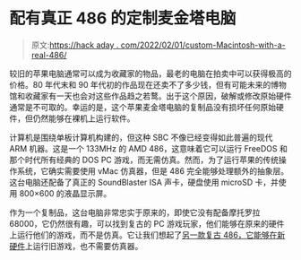 # 配有真正 486 的定制麦金塔电脑

> 原文:[https://hack aday . com/2022/02/01/custom-Macintosh-with-a-real-486/](https://hackaday.com/2022/02/01/custom-macintosh-with-a-real-486/)

较旧的苹果电脑通常可以成为收藏家的物品，最老的电脑在拍卖中可以获得极高的价格。80 年代末和 90 年代初的作品现在还卖不了多少钱，但有可能未来的博物馆和收藏家有一天也会对这些作品趋之若鹜。出于这个原因，破解或修改原始硬件通常是不可取的。幸运的是，这个苹果麦金塔电脑的复制品没有损坏任何原始硬件，但仍然能够在裸机上运行软件。

计算机是围绕单板计算机构建的，但这种 SBC 不像已经变得如此普遍的现代 ARM 机器。这是一个 133MHz 的 AMD 486，这意味着它可以运行 FreeDOS 和那个时代所有经典的 DOS PC 游戏，而无需仿真。然而，为了运行苹果的传统操作系统，它确实需要使用 vMac 仿真器，但是 486 完全能够处理额外的抽象层。这台电脑还配备了真正的 SoundBlaster ISA 声卡，硬盘使用 microSD 卡，并使用 800×600 的液晶显示屏。

作为一个复制品，这台电脑非常忠实于原来的，即使它没有配备摩托罗拉 68000，它仍然很有趣，可以找到复古的 PC 游戏玩家，他们能够在原来的硬件上运行他们的游戏，而不是仿真。它让我们想起了[另一款复古 486，它能够在新硬件](https://hackaday.com/2020/12/27/retrocomputing-with-modern-hardware-no-emulation-required/)上运行旧游戏，也不需要仿真器。